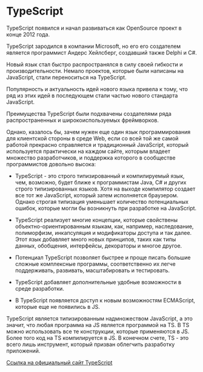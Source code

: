 # TypeScript

TypeScript появился и начал развиваться как OpenSource проект в конце 2012 года.

TypeScript зародился в компании Microsoft, но его его создателем является программист Андерс Хейлсберг, создавший также Delphi и C#.

Новый язык стал быстро распространялся в силу своей гибкости и производительности. Немало проектов, которые были написаны на JavaScript, стали переноситься на TypeScript.

Популярность и актуальность идей нового языка привела к тому, что ряд из этих идей в последующем стали частью нового стандарта JavaScript.

Преимущества TypeScript были подхвачены создателями ряда распространенных и широкоиспользуемых фреймворков.

Однако, казалось бы, зачем нужен еще один язык программирования для клиентской стороны в среде Web, если со всей той же самой работой прекрасно справляется и традиционный JavaScript, который используется практически на каждом сайте, которым владеет множество разработчиков, и поддержка которого в сообществе программистов довольно высока:

- TypeScript - это строго типизированный и компилируемый язык, чем, возможно, будет ближе к программистам Java, C# и других строго типизированных языков. Хотя на выходе компилятор создает все тот же JavaScript, который затем исполняется браузером. Однако строгая типизация уменьшает количество потенциальных ошибок, которые могли бы возникнуть при разработке на JavaScript.

- TypeScript реализует многие концепции, которые свойствены объектно-ориентированным языкам, как, например, наследование, полиморфизм, инкапсуляция и модификаторы доступа и так далее.  
Этот язык добавляет много новых принципов, таких как типы данных, обобщения, интерфейсы, декораторы и многое другое.

- Потенциал TypeScript позволяет быстрее и проще писать большие сложные комплексные программы, соответственно их легче поддерживать, развивать, масштабировать и тестировать.

- TypeScript добавляет дополнительные удобные возможности в среде разработки.

- В TypeScript появляется доступ к новым возможностям ECMAScript, которые еще не появились в JS.

TypeScript является типизированным надмножеством JavaScript, а это значит, что любая программа на JS является программой на TS. В TS можно использовать все те конструкции, которые применяются в JS. Более того код на TS компилируется в JS. В конечном счете, TS - это всего лишь инструмент, который призван облегчить разработку приложений.

[Ссылка на официальный сайт TypeScript](https://www.typescriptlang.org/)